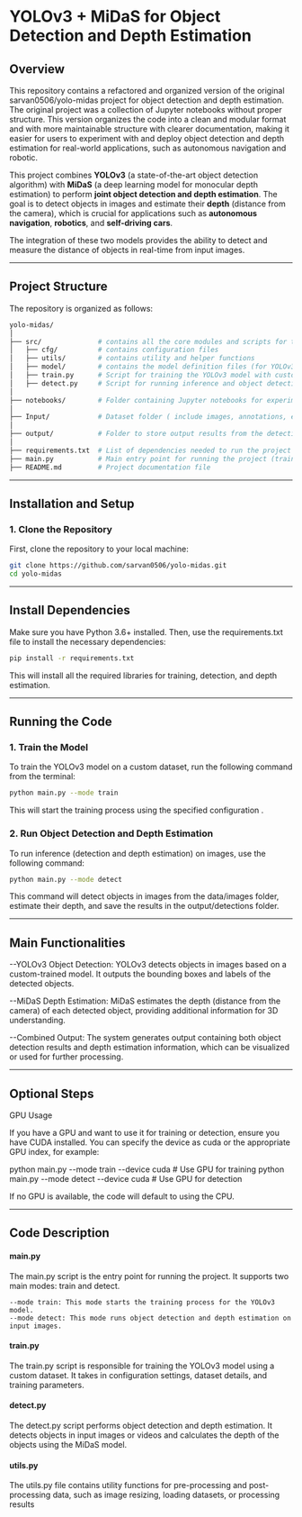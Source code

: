 # YOLOv3 + MiDaS for Object Detection and Depth Estimation

## Overview

This repository contains a refactored and organized version of the original sarvan0506/yolo-midas project for object detection and depth estimation. The original project was a collection of Jupyter notebooks without proper structure. This version organizes the code into a clean and modular format and with more maintainable structure with clearer documentation, making it easier for users to experiment with and deploy object detection and depth estimation for real-world applications, such as autonomous navigation and robotic.

This project combines **YOLOv3** (a state-of-the-art object detection algorithm) with **MiDaS** (a deep learning model for monocular depth estimation) to perform **joint object detection and depth estimation**. The goal is to detect objects in images and estimate their **depth** (distance from the camera), which is crucial for applications such as **autonomous navigation**, **robotics**, and **self-driving cars**.

The integration of these two models provides the ability to detect and measure the distance of objects in real-time from input images.

---

## Project Structure

The repository is organized as follows:

```bash
yolo-midas/
│
├── src/              # contains all the core modules and scripts for the project
│   ├── cfg/          # contains configuration files
│   ├── utils/        # contains utility and helper functions
│   ├── model/        # contains the model definition files (for YOLOv3 and MiDaS)
│   ├── train.py      # Script for training the YOLOv3 model with custom dataset   
│   ├── detect.py     # Script for running inference and object detection with depth estimation   
│
├── notebooks/        # Folder containing Jupyter notebooks for experimentation  
│
├── Input/            # Dataset folder ( include images, annotations, etc.)
│
├── output/           # Folder to store output results from the detection script
│
├── requirements.txt  # List of dependencies needed to run the project
├── main.py           # Main entry point for running the project (train or detect)
├── README.md         # Project documentation file

```

---

## Installation and Setup

### 1. **Clone the Repository**
First, clone the repository to your local machine:
```bash
git clone https://github.com/sarvan0506/yolo-midas.git
cd yolo-midas
```

---

## Install Dependencies
Make sure you have Python 3.6+ installed. Then, use the requirements.txt file to install the necessary dependencies:

```bash
pip install -r requirements.txt
```
This will install all the required libraries for training, detection, and depth estimation.

---

## Running the Code
### 1. **Train the Model**

To train the YOLOv3 model on a custom dataset, run the following command from the terminal:

```bash
python main.py --mode train 
```
This will start the training process using the specified configuration .
### 2. **Run Object Detection and Depth Estimation**

To run inference (detection and depth estimation) on images, use the following command:


```bash
python main.py --mode detect 
```

This command will detect objects in images from the data/images folder, estimate their depth, and save the results in the output/detections folder.


---

## Main Functionalities

--YOLOv3 Object Detection: YOLOv3 detects objects in images based on a custom-trained model. It outputs the bounding boxes and labels of the detected objects.

--MiDaS Depth Estimation: MiDaS estimates the depth (distance from the camera) of each detected object, providing additional information for 3D understanding.

--Combined Output: The system generates output containing both object detection results and depth estimation information, which can be visualized or used for further processing.

---

## Optional Steps
GPU Usage

If you have a GPU and want to use it for training or detection, ensure you have CUDA installed. You can specify the device as cuda or the appropriate GPU index, for example:

python main.py --mode train --device cuda  # Use GPU for training
python main.py --mode detect --device cuda  # Use GPU for detection

If no GPU is available, the code will default to using the CPU.

---

## Code Description
#### main.py

The main.py script is the entry point for running the project. It supports two main modes: train and detect.

    --mode train: This mode starts the training process for the YOLOv3 model.
    --mode detect: This mode runs object detection and depth estimation on input images.

#### train.py

The train.py script is responsible for training the YOLOv3 model using a custom dataset. It takes in configuration settings, dataset details, and training parameters.
#### detect.py

The detect.py script performs object detection and depth estimation. It detects objects in input images or videos and calculates the depth of the objects using the MiDaS model.
#### utils.py

The utils.py file contains utility functions for pre-processing and post-processing data, such as image resizing, loading datasets, or processing results


